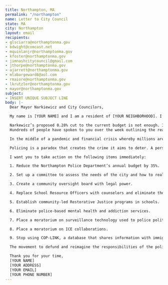 ```yaml
---
title: Northampton, MA
permalink: "/northampton"
name: Letter to City Council
state: MA
city: Northampton
layout: email
recipients:
- glsciarra@northamptonma.gov
- bdwight@comcast.net
- mquinlanjr@northamptonma.gov
- kfoster@northamptonma.gov
- jimnashcitycouncil@gmail.com
- jthorpe@northamptonma.gov
- ajarrett@northamptonma.gov
- mlabargeward6@aol.com
- rmaiore@northamptonma.gov
- lkrutzler@northamptonma.gov
- mayor@northamptonma.gov
subject:
- INSERT UNIQUE SUBJECT LINE
body: |-
  Dear Mayor Narkiewicz and City Councilors,

  My name is [YOUR NAME] and I am a resident of [YOUR NEIGHBORHOOD]. I’m writing in regard to the recent budget hearing to increase police funding.

  Narkewicz’s proposed 0.28% cut to the current budget is not enough. I urge you to cut the FY2021 Northampton Police Department funding by 35%. The money should NOT be put into the fiscal stability fund, but reallocated toward programs that benefit our community.
  Hundreds of people have spoken to you over the week outlining the reasons why policing is ineffective and even harmful, and the need to reduce the scope of policing nationwide. Thousands of people who care about this city showed up to protest racial inequality perpetuated by law enforcement and I ask you to take this seriously.

  In the middle of a pandemic and financial crisis whereby millions are jobless and at risk of illness, it is an affront to your constituents to increase funding to the police while other city employees are laid off, despite the fact that crime is down and the police have far less meaningful work to do. Spending $60,000 to have an armed officer direct traffic at the transfer station is a waste of resources when our healthcare workers do not have the equipment they need to deal with the pandemic and our schools are fighting for resources to create new learning environments for their students.

  Policing is a paradox that creates the crime it aims to deter. A person who is houseless will have to break the law to survive because the police took all the money that would have otherwise provided affordable housing. A person struggling with addiction will be forced to steal because the police took all the money that would have otherwise provided access to treatment. A person in a mental health crisis will react with fear in the face of an armed officer with no skills relevant to helping them, increasing the chance they will cause harm to themself or others. We know for a fact that in every part of this country the detrimental effects of policing disproportionately harm Black people and communities of color. We must bring this violent cycle to an end.

  I want you to take action on the following items immediately:

  1. Reduce the Northampton Police Department’s annual budget by 35%.

  2. Set up a committee to assess the needs of the city and how to reallocate funds.

  3. Create a community oversight board with legal power.

  4. Replace School Resource Officers with counselors and eliminate the DARE Program.

  5. Establish community-led Restorative Justice programs in schools.

  6. Eliminate police-based mental health and addiction services.

  7. Place a moratorium on surveillance technology used to police political activity.

  8. Place a moratorium on ICE collaborations.

  9. Stop using COP-LINK, a database that shares information with immigration.

  The movement to defund and reimagine the responsibilities of the police is not isolated. Los Angeles is taking action and Minneapolis has already voted to entirely disband their police department, despite the fact that they were considered nationally to be a “model” department. Training does not work. Reform does not work. Defunding is the solution we need. Do not leave Northampton behind in this historic moment.

  Thank you for your time,
  [YOUR NAME]
  [YOUR ADDRESS]
  [YOUR EMAIL]
  [YOUR PHONE NUMBER]
---
```

